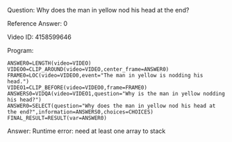 Question: Why does the man in yellow nod his head at the end?

Reference Answer: 0

Video ID: 4158599646

Program:

```
ANSWER0=LENGTH(video=VIDEO)
VIDEO0=CLIP_AROUND(video=VIDEO,center_frame=ANSWER0)
FRAME0=LOC(video=VIDEO0,event="The man in yellow is nodding his head.")
VIDEO1=CLIP_BEFORE(video=VIDEO0,frame=FRAME0)
ANSWERS0=VIDQA(video=VIDEO1,question="Why is the man in yellow nodding his head?")
ANSWER0=SELECT(question="Why does the man in yellow nod his head at the end?",information=ANSWERS0,choices=CHOICES)
FINAL_RESULT=RESULT(var=ANSWER0)
```
Answer: Runtime error: need at least one array to stack

